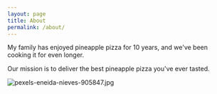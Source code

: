 ```yaml
---
layout: page
title: About
permalink: /about/
---
```


My family has enjoyed pineapple pizza for 10 years, and we've been cooking it for even longer.

Our mission is to deliver the best pineapple pizza you've ever tasted.

![pexels-eneida-nieves-905847.jpg](../assets/d7b7433d067ce78889ba5d689a0f30566b52669a.jpg)

